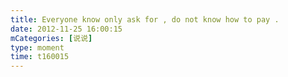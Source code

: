```yaml
---
title: Everyone know only ask for , do not know how to pay .
date: 2012-11-25 16:00:15
mCategories: [说说]
type: moment
time: t160015
---
```


